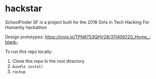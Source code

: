 # hackstar

SchoolFinder SF is a project built for the 2018 Girls In Tech Hacking For Humanity hackathon

Design prototypes: https://invis.io/TPN87S3QHV2#/311409220_Home_-blank-

To run this repo locally:

1. Clone this repo
In the root directory
2. `bundle install`
3. `rackup`
